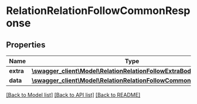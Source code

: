 # RelationRelationFollowCommonResponse

## Properties
Name | Type | Description | Notes
------------ | ------------- | ------------- | -------------
**extra** | [**\swagger_client\Model\RelationRelationFollowExtraBody**](RelationRelationFollowExtraBody.md) |  | [optional] 
**data** | [**\swagger_client\Model\RelationRelationFollowCommonResponseData**](RelationRelationFollowCommonResponseData.md) |  | 

[[Back to Model list]](../README.md#documentation-for-models) [[Back to API list]](../README.md#documentation-for-api-endpoints) [[Back to README]](../README.md)

